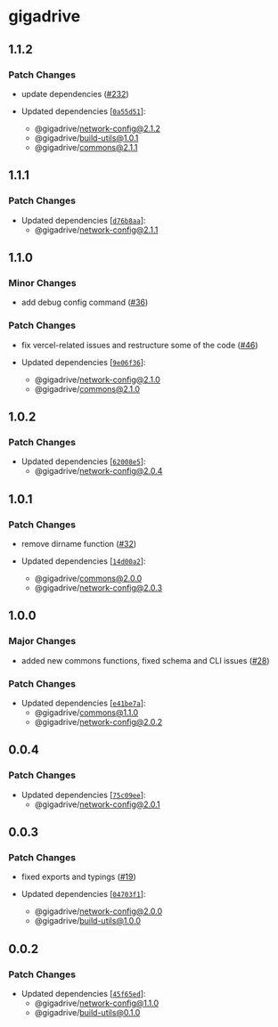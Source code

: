 # gigadrive

## 1.1.2

### Patch Changes

- update dependencies ([#232](https://github.com/Gigadrive/sdk/pull/232))

- Updated dependencies [[`0a55d51`](https://github.com/Gigadrive/sdk/commit/0a55d51d3e7ac003b1524b0781c0e8849105f24a)]:
  - @gigadrive/network-config@2.1.2
  - @gigadrive/build-utils@1.0.1
  - @gigadrive/commons@2.1.1

## 1.1.1

### Patch Changes

- Updated dependencies [[`d76b8aa`](https://github.com/Gigadrive/sdk/commit/d76b8aaea3f81ddc010271a9a50d61f650989b9a)]:
  - @gigadrive/network-config@2.1.1

## 1.1.0

### Minor Changes

- add debug config command ([#36](https://github.com/Gigadrive/sdk/pull/36))

### Patch Changes

- fix vercel-related issues and restructure some of the code ([#46](https://github.com/Gigadrive/sdk/pull/46))

- Updated dependencies [[`9e06f36`](https://github.com/Gigadrive/sdk/commit/9e06f3638a51c01c72050f8f9c12eb51c3851966)]:
  - @gigadrive/network-config@2.1.0
  - @gigadrive/commons@2.1.0

## 1.0.2

### Patch Changes

- Updated dependencies [[`62008e5`](https://github.com/Gigadrive/sdk/commit/62008e5f2eb6e16d4a2e33264b57142cf3c1c40d)]:
  - @gigadrive/network-config@2.0.4

## 1.0.1

### Patch Changes

- remove dirname function ([#32](https://github.com/Gigadrive/sdk/pull/32))

- Updated dependencies [[`14d00a2`](https://github.com/Gigadrive/sdk/commit/14d00a2a90deca6f611e1962667556e6b1655297)]:
  - @gigadrive/commons@2.0.0
  - @gigadrive/network-config@2.0.3

## 1.0.0

### Major Changes

- added new commons functions, fixed schema and CLI issues ([#28](https://github.com/Gigadrive/sdk/pull/28))

### Patch Changes

- Updated dependencies [[`e41be7a`](https://github.com/Gigadrive/sdk/commit/e41be7a8798ad53e58438bfb0c78324b47344c72)]:
  - @gigadrive/commons@1.1.0
  - @gigadrive/network-config@2.0.2

## 0.0.4

### Patch Changes

- Updated dependencies [[`75c09ee`](https://github.com/Gigadrive/sdk/commit/75c09ee52836b7798b5235f215924661735ef7f2)]:
  - @gigadrive/network-config@2.0.1

## 0.0.3

### Patch Changes

- fixed exports and typings ([#19](https://github.com/Gigadrive/sdk/pull/19))

- Updated dependencies [[`04703f1`](https://github.com/Gigadrive/sdk/commit/04703f1a9a3adb76994b25c08b840f8cbde4cb84)]:
  - @gigadrive/network-config@2.0.0
  - @gigadrive/build-utils@1.0.0

## 0.0.2

### Patch Changes

- Updated dependencies [[`45f65ed`](https://github.com/Gigadrive/sdk/commit/45f65ed1e6428a248c71c792a17c7c9b6eeb8c39)]:
  - @gigadrive/network-config@1.1.0
  - @gigadrive/build-utils@0.1.0
